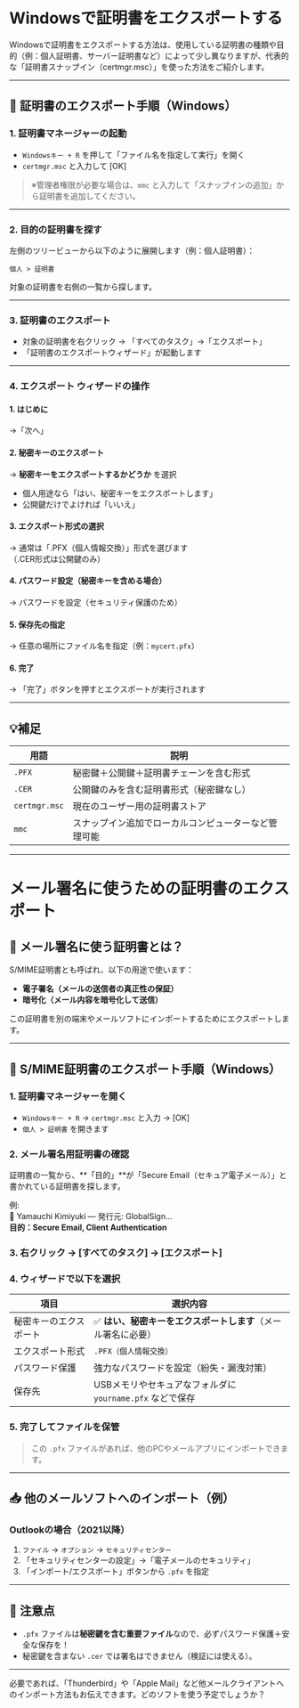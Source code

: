 # Windowsで証明書をエクスポートする

Windowsで証明書をエクスポートする方法は、使用している証明書の種類や目的（例：個人証明書、サーバー証明書など）によって少し異なりますが、代表的な「証明書スナップイン（certmgr.msc）」を使った方法をご紹介します。

---

## 🔐 証明書のエクスポート手順（Windows）

### 1. **証明書マネージャーの起動**

- `Windowsキー + R` を押して「ファイル名を指定して実行」を開く
- `certmgr.msc` と入力して [OK]

> ※管理者権限が必要な場合は、`mmc` と入力して「スナップインの追加」から証明書を追加してください。

---

### 2. **目的の証明書を探す**

左側のツリービューから以下のように展開します（例：個人証明書）：

```
個人 > 証明書
```

対象の証明書を右側の一覧から探します。

---

### 3. **証明書のエクスポート**

- 対象の証明書を右クリック → 「すべてのタスク」→「エクスポート」
- 「証明書のエクスポートウィザード」が起動します

---

### 4. **エクスポート ウィザードの操作**

#### 1. はじめに
→「次へ」

#### 2. 秘密キーのエクスポート
→ **秘密キーをエクスポートするかどうか** を選択
- 個人用途なら「はい、秘密キーをエクスポートします」
- 公開鍵だけでよければ「いいえ」

#### 3. エクスポート形式の選択
→ 通常は「.PFX（個人情報交換）」形式を選びます  
（.CER形式は公開鍵のみ）

#### 4. パスワード設定（秘密キーを含める場合）
→ パスワードを設定（セキュリティ保護のため）

#### 5. 保存先の指定
→ 任意の場所にファイル名を指定（例：`mycert.pfx`）

#### 6. 完了
→ 「完了」ボタンを押すとエクスポートが実行されます

---

## 💡補足

| 用語         | 説明                                               |
|--------------|----------------------------------------------------|
| `.PFX`       | 秘密鍵＋公開鍵＋証明書チェーンを含む形式         |
| `.CER`       | 公開鍵のみを含む証明書形式（秘密鍵なし）          |
| `certmgr.msc`| 現在のユーザー用の証明書ストア                    |
| `mmc`        | スナップイン追加でローカルコンピューターなど管理可能 |

---

# メール署名に使うための証明書のエクスポート


## 📧 メール署名に使う証明書とは？
S/MIME証明書とも呼ばれ、以下の用途で使います：

- **電子署名（メールの送信者の真正性の保証）**
- **暗号化（メール内容を暗号化して送信）**

この証明書を別の端末やメールソフトにインポートするためにエクスポートします。

---

## 🧭 S/MIME証明書のエクスポート手順（Windows）

### 1. 証明書マネージャーを開く

- `Windowsキー + R` → `certmgr.msc` と入力 → [OK]
- `個人 > 証明書` を開きます

### 2. メール署名用証明書の確認

証明書の一覧から、**「目的」**が「Secure Email（セキュア電子メール）」と書かれている証明書を探します。

例:  
📜 Yamauchi Kimiyuki — 発行元: GlobalSign...  
**目的：Secure Email, Client Authentication**

### 3. 右クリック → [すべてのタスク] → [エクスポート]

### 4. ウィザードで以下を選択

| 項目 | 選択内容 |
|------|----------|
| 秘密キーのエクスポート | ✅ **はい、秘密キーをエクスポートします**（メール署名に必要） |
| エクスポート形式 | `.PFX（個人情報交換）` |
| パスワード保護 | 強力なパスワードを設定（紛失・漏洩対策） |
| 保存先 | USBメモリやセキュアなフォルダに `yourname.pfx` などで保存 |

### 5. 完了してファイルを保管

> この `.pfx` ファイルがあれば、他のPCやメールアプリにインポートできます。

---

## 📥 他のメールソフトへのインポート（例）

### Outlookの場合（2021以降）

1. `ファイル` → `オプション` → `セキュリティセンター`
2. 「セキュリティセンターの設定」→「電子メールのセキュリティ」
3. 「インポート/エクスポート」ボタンから `.pfx` を指定

---

## 🔐 注意点

- `.pfx` ファイルは**秘密鍵を含む重要ファイル**なので、必ずパスワード保護＋安全な保存を！
- 秘密鍵を含まない `.cer` では署名はできません（検証には使える）。

---

必要であれば、「Thunderbird」や「Apple Mail」など他メールクライアントへのインポート方法もお伝えできます。どのソフトを使う予定でしょうか？